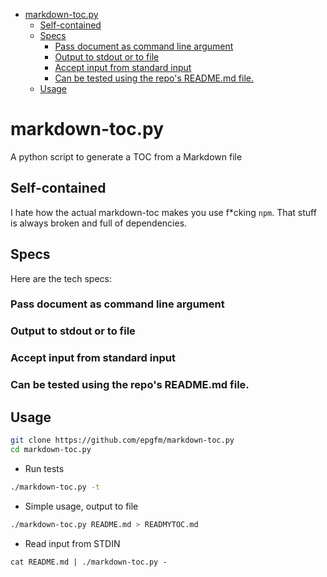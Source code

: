 * <a href='#markdown-toc-py'>markdown-toc.py</a>
    + <a href='#Self-contained'>Self-contained</a>
    + <a href='#Specs'>Specs</a>
        - <a href='#Pass-document-as-command-line-argument'>Pass document as command line argument</a>
        - <a href='#Output-to-stdout-or-to-file'>Output to stdout or to file</a>
        - <a href='#Accept-input-from-standard-input'>Accept input from standard input</a>
        - <a href='#Can-be-tested-using-the-repo-s-README-md-file'>Can be tested using the repo's README.md file.</a>
    + <a href='#Usage'>Usage</a>
<a name='markdown-toc-py'></a>
# markdown-toc.py

A python script to generate a TOC from a Markdown file

<a name='Self-contained'></a>
## Self-contained

I hate how the actual markdown-toc makes you use f*cking `npm`.
That stuff is always broken and full of dependencies.

<a name='Specs'></a>
## Specs

Here are the tech specs:

<a name='Pass-document-as-command-line-argument'></a>
### Pass document as command line argument

<a name='Output-to-stdout-or-to-file'></a>
### Output to stdout or to file

<a name='Accept-input-from-standard-input'></a>
### Accept input from standard input

<a name='Can-be-tested-using-the-repo-s-README-md-file'></a>
### Can be tested using the repo's README.md file.

<a name='Usage'></a>
## Usage

```bash
git clone https://github.com/epgfm/markdown-toc.py
cd markdown-toc.py
```

- Run tests
```bash
./markdown-toc.py -t
```

- Simple usage, output to file
```bash
./markdown-toc.py README.md > READMYTOC.md
```

- Read input from STDIN
```
cat README.md | ./markdown-toc.py -
```
